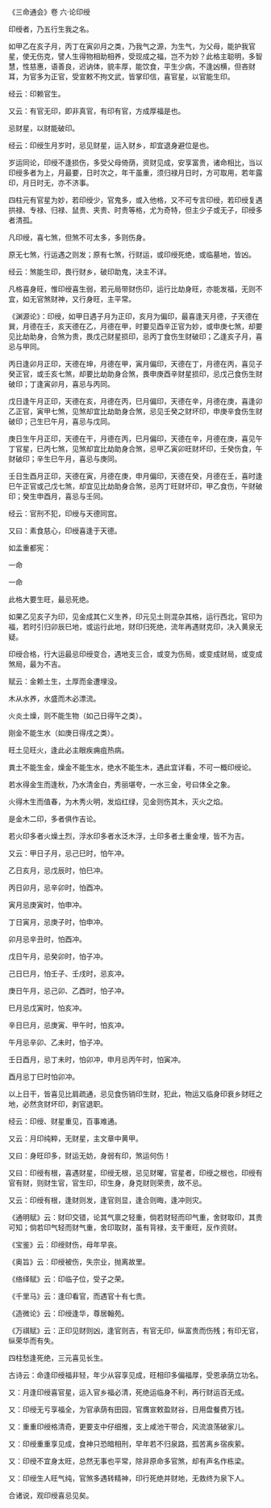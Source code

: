 《三命通会》卷 六·论印绶

印绶者，乃五行生我之名。

如甲乙在亥子月，丙丁在寅卯月之类，乃我气之源，为生气，为父母，能护我官星，使无伤克，譬人生得物相助相养，受现成之福，岂不为妙？此格主聪明，多智慧，性慈惠，语善良，迟讷体，貌丰厚，能饮食，平生少病，不逢凶横，但吝财耳，为官多为正官，受宣敕不拘文武，皆掌印信，喜官星，以官能生印。

经云：印赖官生。

又云：有官无印，即非真官，有印有官，方成厚福是也。

忌财星，以财能破印。

经云：印绶生月岁时，忌见财星，运入财乡，却宜退身避位是也。

岁运同论，印绶不逢损伤，多受父母倚荫，资财见成，安享富贵，诸命相比，当以印绶多者为上，月最要，日时次之，年干虽重，须归禄月日时，方可取用，若年露印，月日时无，亦不济事。

四柱元有官星为妙，若印绶少，官鬼多，或入他格，又不可专言印绶，若印绶复遇拱禄、专禄、归禄、鼠贵、夹贵、时贵等格，尤为奇特，但主少子或无子，印绶多者清孤。

凡印绶，喜七煞，但煞不可太多，多则伤身。

原无七煞，行运遇之则发；原有七煞，行财运，或印绶死绝，或临墓地，皆凶。

经云：煞能生印，畏行财乡，破印助鬼，决主不详。

凡格喜身旺，惟印绶喜生弱，若元局带财伤印，运行比劫身旺，亦能发福，无则不宜，如无官煞财神，又行身旺，主平常。

《渊源论》：印绶，如甲日遇子月为正印，亥月为偏印，最喜逢天月德，子天德在巽，月德在壬，亥天德在乙，月德在甲，时要见酉辛正官为妙，或申庚七煞，却要见比劫助身，合煞为贵，畏戊己财星损印，忌丙丁食伤生财破印；乙逢亥子月，喜忌与甲同。

丙日逢卯月正印，天德在坤，月德在甲，寅月偏印，天德在丁，月德在丙，喜见子癸正官，或壬亥七煞，却要比劫助身合煞，畏申庚酉辛财星损印，忌戊己食伤生财破印；丁逢寅卯月，喜忌与丙同。

戊日逢午月正印，天德在亥，月德在丙，巳月偏印，天德在辛，月德在庚，喜逢卯乙正官，寅甲七煞，见煞却宜比劫助身合煞，忌见壬癸之财坏印，申庚辛食伤生财破印；己生巳午月，喜忌与戊同。

庚日生午月正印，天德在干，月德在丙，巳月偏印，天德在辛，月德在庚，喜见午丁官星，巳丙七煞，见煞却宜比劫助身合煞，忌甲乙寅卯旺财坏印，壬癸伤食，午财破印；辛生巳午月，喜忌与庚同。

壬日生酉月正印，天德在寅，月德在庚，申月偏印，天德在癸，月德在壬，喜时逢巳午正官或己戊七煞，却宜见比劫助身合煞，忌丙丁旺财坏印，甲乙食伤，午财破印；癸生申酉月，喜忌与壬同。

经云：官刑不犯，印绶与天德同宫。

又曰：素食慈心，印绶喜逢于天德。

如孟重都宪：

一命

一命

此格大要生旺，最忌死绝。

如果乙见亥子为印，见金成其仁义生养，印元见土则混杂其格，运行西北，官印为福，若时引归卯辰巳地，或运行此地，财印归死绝，流年再遇财克印，决入黄泉无疑。

印绶合格，行大运最忌印绶变合，遇地支三合，或变为伤局，或变成财局，或变成煞局，最为不吉。

赋云：金赖土生，土厚而金遭埋没。

木从水养，水盛而木必漂流。

火炎土燥，则不能生物（如己日得午之类）。

刚金不能生水（如庚日得戌之类）。

旺土见旺火，逢此必主眼疾痈疽热病。

粪土不能生金，燥金不能生水，绝水不能生木，遇此宜详看，不可一概印绶论。

若水得金生而逢秋，乃水清金白，秀丽堪夸，一水三金，号曰体全之象。

火得木生而值春，为木秀火明，发焰红绿，见金则伤其木，灭火之焰。

是金木二印，多者俱作吉论。

若火印多者火燥土烈，浮水印多者水泛木浮，土印多者土重金埋，皆不为吉。

又云：甲日子月，忌己巳时，怕午冲。

乙日亥月，忌戊辰时，怕巳冲。

丙日卯月，忌辛卯时，怕酉冲。

寅月忌庚寅时，怕申冲。

丁日寅月，忌庚子时，怕申冲。

卯月忌辛丑时，怕酉冲。

戊日午月，忌癸卯时，怕子冲。

己日巳月，怕壬子、壬戌时，忌亥冲。

庚日午月，忌己卯、乙酉时，怕子冲。

巳月忌戊寅时，怕亥冲。

辛日巳月，忌庚寅、甲午时，怕亥冲。

午月忌辛卯、乙未时，怕子冲。

壬日酉月，忌丁未时，怕卯冲，申月忌丙午时，怕寅冲。

酉月忌丁巳时怕卯冲。

以上日干，皆喜见比肩疏通，忌见食伤销印生财，犯此，物运又临身印衰乡财旺之地，必然贪财坏印，剥官退职。

经云：印绶、财星重见，百事难通。

又云：月印纯粹，无财星，主文章中黄甲。

又曰：身旺印多，财运无妨，身弱有印，煞运何伤！

又曰：印绶有根，喜遇财星，印绶无根，忌见财曜，官星者，印绶之根也，印绶有官有财，则财生官，官生印，印生身，身克财则荣贵，故不忌。

又云：印绶有根，逢财则发，逢官则显，逢合则晦，逢冲则灾。

《通明赋》云：财印交错，论其气禀之轻重，倘若财轻而印气重，舍财取印，其贵可知；倘若印气轻而财气重，舍印取财，虽有背禄，支干重旺，反作资财。

《宝鉴》云：印绶财伤，母年早丧。

《奥旨》云：印绶被伤，失宗业，抛离故里。

《络绎赋》云：印临子位，受子之荣。

《千里马》云：逢印看官，而遇官十有七贵。

《造微论》云：印绶逢华，尊居翰苑。

《万祺赋》云：正印见财则凶，逢官则吉，有官无印，纵富贵而伤残；有印无官，纵荣华而有失。

四柱愁逢死绝，三元喜见长生。

古诗云：命逢印绶福非轻，年少从容享见成，旺相印多偏福厚，受恩承荫立功名。

又：月逢印绶喜官星，运入官乡福必清，死绝运临身不利，再行财运百无成。

又：印绶无亏享福全，为官承荫有田园，官膺宣敕盈财谷，日用盘餐费万钱。

又：重重印绶格清奇，更要支中仔细推，支上咸池干带合，风流浪荡破家儿。

又：印绶重重享见成，食神只恐暗相刑，早年若不归泉路，孤苦离乡宿疾萦。

又：印绶不宜身太旺，总然无事也平常，除非原命多官煞，却有声名作栋梁。

又：印绶生人旺气纯，官煞多遇转精神，印行死绝并财地，无救终为泉下人。

合诸说，观印绶喜忌见矣。

